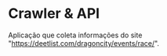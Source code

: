 # Crawler & API
 Aplicação que coleta informações do site "https://deetlist.com/dragoncity/events/race/".
